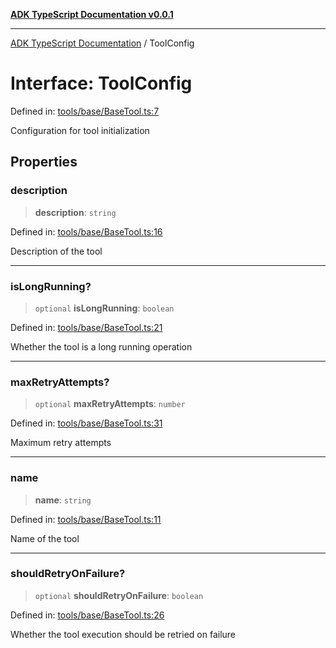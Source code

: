 [**ADK TypeScript Documentation v0.0.1**](../README.md)

***

[ADK TypeScript Documentation](../globals.md) / ToolConfig

# Interface: ToolConfig

Defined in: [tools/base/BaseTool.ts:7](https://github.com/pontus-devoteam/adk-typescript/blob/debe65286edf8e899c3500f5b5966544d2447b8d/src/tools/base/BaseTool.ts#L7)

Configuration for tool initialization

## Properties

### description

> **description**: `string`

Defined in: [tools/base/BaseTool.ts:16](https://github.com/pontus-devoteam/adk-typescript/blob/debe65286edf8e899c3500f5b5966544d2447b8d/src/tools/base/BaseTool.ts#L16)

Description of the tool

***

### isLongRunning?

> `optional` **isLongRunning**: `boolean`

Defined in: [tools/base/BaseTool.ts:21](https://github.com/pontus-devoteam/adk-typescript/blob/debe65286edf8e899c3500f5b5966544d2447b8d/src/tools/base/BaseTool.ts#L21)

Whether the tool is a long running operation

***

### maxRetryAttempts?

> `optional` **maxRetryAttempts**: `number`

Defined in: [tools/base/BaseTool.ts:31](https://github.com/pontus-devoteam/adk-typescript/blob/debe65286edf8e899c3500f5b5966544d2447b8d/src/tools/base/BaseTool.ts#L31)

Maximum retry attempts

***

### name

> **name**: `string`

Defined in: [tools/base/BaseTool.ts:11](https://github.com/pontus-devoteam/adk-typescript/blob/debe65286edf8e899c3500f5b5966544d2447b8d/src/tools/base/BaseTool.ts#L11)

Name of the tool

***

### shouldRetryOnFailure?

> `optional` **shouldRetryOnFailure**: `boolean`

Defined in: [tools/base/BaseTool.ts:26](https://github.com/pontus-devoteam/adk-typescript/blob/debe65286edf8e899c3500f5b5966544d2447b8d/src/tools/base/BaseTool.ts#L26)

Whether the tool execution should be retried on failure
